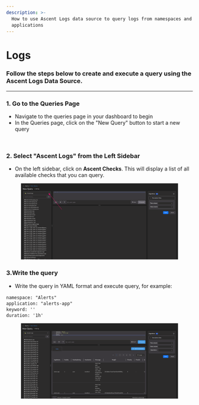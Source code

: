 ```yaml
---
description: >-
  How to use Ascent Logs data source to query logs from namespaces and
  applications
---
```


# Logs

### Follow the steps below to create and execute a query using the Ascent Logs Data Source.

***

### 1. Go to the Queries Page

* Navigate to the queries page in your dashboard to begin
* In the Queries page, click on the "New Query" button to start a new query

<figure><picture><source srcset="../../.gitbook/assets/Screenshot 2025-01-29 at 2.31.58 PM.png" media="(prefers-color-scheme: dark)"><img src="../../.gitbook/assets/Screenshot 2025-01-29 at 2.29.38 PM.png" alt=""></picture><figcaption></figcaption></figure>

### 2. Select "Ascent Logs" from the Left Sidebar

* On the left sidebar, click on **Ascent Checks**. This will display a list of all available checks that you can query.

<figure><img src="../../.gitbook/assets/image (590).png" alt=""><figcaption></figcaption></figure>

### 3.Write the query

* Write the query in YAML format and execute query, for example:

```
namespace: "Alerts"
application: "alerts-app"
keyword: ''
duration: '1h'
```

<figure><img src="../../.gitbook/assets/image (591).png" alt=""><figcaption></figcaption></figure>
